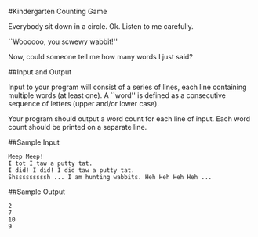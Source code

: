 #Kindergarten Counting Game 

Everybody sit down in a circle. Ok. Listen to me carefully.

``Woooooo, you scwewy wabbit!''

Now, could someone tell me how many words I just said?

##Input and Output

Input to your program will consist of a series of lines, each line containing multiple words (at least one). A ``word'' is defined as a consecutive sequence of letters (upper and/or lower case).

Your program should output a word count for each line of input. Each word count should be printed on a separate line.

##Sample Input

	Meep Meep!
	I tot I taw a putty tat.
	I did! I did! I did taw a putty tat.
	Shsssssssssh ... I am hunting wabbits. Heh Heh Heh Heh ...

##Sample Output

	2
	7
	10
	9